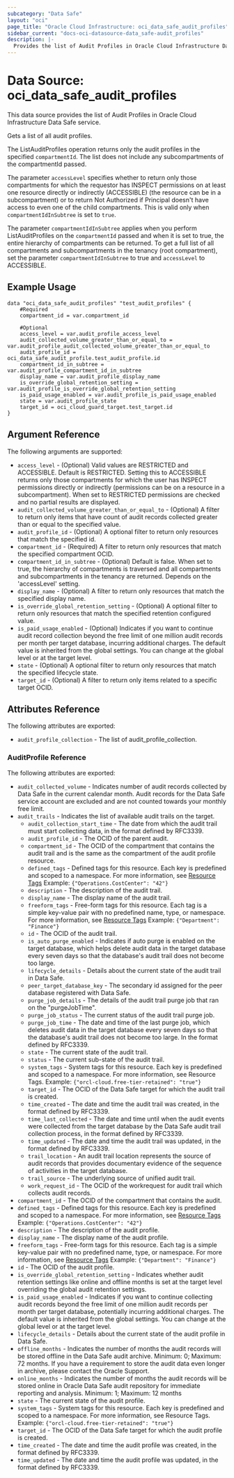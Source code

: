 ```yaml
---
subcategory: "Data Safe"
layout: "oci"
page_title: "Oracle Cloud Infrastructure: oci_data_safe_audit_profiles"
sidebar_current: "docs-oci-datasource-data_safe-audit_profiles"
description: |-
  Provides the list of Audit Profiles in Oracle Cloud Infrastructure Data Safe service
---
```


# Data Source: oci_data_safe_audit_profiles
This data source provides the list of Audit Profiles in Oracle Cloud Infrastructure Data Safe service.

Gets a list of all audit profiles.

The ListAuditProfiles operation returns only the audit profiles in the specified `compartmentId`.
The list does not include any subcompartments of the compartmentId passed.

The parameter `accessLevel` specifies whether to return only those compartments for which the
requestor has INSPECT permissions on at least one resource directly
or indirectly (ACCESSIBLE) (the resource can be in a subcompartment) or to return Not Authorized if
Principal doesn't have access to even one of the child compartments. This is valid only when
`compartmentIdInSubtree` is set to `true`.

The parameter `compartmentIdInSubtree` applies when you perform ListAuditProfiles on the
`compartmentId` passed and when it is set to true, the entire hierarchy of compartments can be returned.
To get a full list of all compartments and subcompartments in the tenancy (root compartment),
set the parameter `compartmentIdInSubtree` to true and `accessLevel` to ACCESSIBLE.


## Example Usage

```hcl
data "oci_data_safe_audit_profiles" "test_audit_profiles" {
	#Required
	compartment_id = var.compartment_id

	#Optional
	access_level = var.audit_profile_access_level
	audit_collected_volume_greater_than_or_equal_to = var.audit_profile_audit_collected_volume_greater_than_or_equal_to
	audit_profile_id = oci_data_safe_audit_profile.test_audit_profile.id
	compartment_id_in_subtree = var.audit_profile_compartment_id_in_subtree
	display_name = var.audit_profile_display_name
	is_override_global_retention_setting = var.audit_profile_is_override_global_retention_setting
	is_paid_usage_enabled = var.audit_profile_is_paid_usage_enabled
	state = var.audit_profile_state
	target_id = oci_cloud_guard_target.test_target.id
}
```

## Argument Reference

The following arguments are supported:

* `access_level` - (Optional) Valid values are RESTRICTED and ACCESSIBLE. Default is RESTRICTED. Setting this to ACCESSIBLE returns only those compartments for which the user has INSPECT permissions directly or indirectly (permissions can be on a resource in a subcompartment). When set to RESTRICTED permissions are checked and no partial results are displayed. 
* `audit_collected_volume_greater_than_or_equal_to` - (Optional) A filter to return only items that have count of audit records collected greater than or equal to the specified value.
* `audit_profile_id` - (Optional) A optional filter to return only resources that match the specified id.
* `compartment_id` - (Required) A filter to return only resources that match the specified compartment OCID.
* `compartment_id_in_subtree` - (Optional) Default is false. When set to true, the hierarchy of compartments is traversed and all compartments and subcompartments in the tenancy are returned. Depends on the 'accessLevel' setting. 
* `display_name` - (Optional) A filter to return only resources that match the specified display name. 
* `is_override_global_retention_setting` - (Optional) A optional filter to return only resources that match the specified retention configured value.
* `is_paid_usage_enabled` - (Optional) Indicates if you want to continue audit record collection beyond the free limit of one million audit records per month per target database, incurring additional charges. The default value is inherited from the global settings. You can change at the global level or at the target level. 
* `state` - (Optional) A optional filter to return only resources that match the specified lifecycle state.
* `target_id` - (Optional) A filter to return only items related to a specific target OCID.


## Attributes Reference

The following attributes are exported:

* `audit_profile_collection` - The list of audit_profile_collection.

### AuditProfile Reference

The following attributes are exported:

* `audit_collected_volume` - Indicates number of audit records collected by Data Safe in the current calendar month.  Audit records for the Data Safe service account are excluded and are not counted towards your monthly free limit. 
* `audit_trails` - Indicates the list of available audit trails on the target.
	* `audit_collection_start_time` - The date from which the audit trail must start collecting data, in the format defined by RFC3339.
	* `audit_profile_id` - The OCID of the  parent audit.
	* `compartment_id` - The OCID of the compartment that contains the audit trail and is the same as the compartment of the audit profile resource. 
	* `defined_tags` - Defined tags for this resource. Each key is predefined and scoped to a namespace. For more information, see [Resource Tags](https://docs.cloud.oracle.com/iaas/Content/General/Concepts/resourcetags.htm) Example: `{"Operations.CostCenter": "42"}` 
	* `description` - The description of the audit trail.
	* `display_name` - The display name of the audit trail.
	* `freeform_tags` - Free-form tags for this resource. Each tag is a simple key-value pair with no predefined name, type, or namespace. For more information, see [Resource Tags](https://docs.cloud.oracle.com/iaas/Content/General/Concepts/resourcetags.htm)  Example: `{"Department": "Finance"}` 
	* `id` - The OCID of the audit trail.
	* `is_auto_purge_enabled` - Indicates if auto purge is enabled on the target database, which helps delete audit data in the target database every seven days so that the database's audit trail does not become too large. 
	* `lifecycle_details` - Details about the current state of the audit trail in Data Safe.
	* `peer_target_database_key` - The secondary id assigned for the peer database registered with Data Safe.
	* `purge_job_details` - The details of the audit trail purge job that ran on the "purgeJobTime".
	* `purge_job_status` - The current status of the audit trail purge job.
	* `purge_job_time` - The date and time of the last purge job, which deletes audit data in the target database every seven days so that the database's audit trail does not become too large. In the format defined by RFC3339. 
	* `state` - The current state of the audit trail.
	* `status` - The current sub-state of the audit trail.
	* `system_tags` - System tags for this resource. Each key is predefined and scoped to a namespace. For more information, see Resource Tags. Example: `{"orcl-cloud.free-tier-retained": "true"}` 
	* `target_id` - The OCID of the Data Safe target for which the audit trail is created.
	* `time_created` - The date and time the audit trail was created, in the format defined by RFC3339.
	* `time_last_collected` - The date and time until when the audit events were collected from the target database by the Data Safe audit trail  collection process, in the format defined by RFC3339. 
	* `time_updated` - The date and time the audit trail was updated, in the format defined by RFC3339.
	* `trail_location` - An audit trail location represents the source of audit records that provides documentary evidence of the sequence of activities in the target database. 
	* `trail_source` - The underlying source of unified audit trail.
	* `work_request_id` - The OCID of the workrequest for audit trail which collects audit records.
* `compartment_id` - The OCID of the compartment that contains the audit.
* `defined_tags` - Defined tags for this resource. Each key is predefined and scoped to a namespace. For more information, see [Resource Tags](https://docs.cloud.oracle.com/iaas/Content/General/Concepts/resourcetags.htm) Example: `{"Operations.CostCenter": "42"}` 
* `description` - The description of the audit profile.
* `display_name` - The display name of the audit profile.
* `freeform_tags` - Free-form tags for this resource. Each tag is a simple key-value pair with no predefined name, type, or namespace. For more information, see [Resource Tags](https://docs.cloud.oracle.com/iaas/Content/General/Concepts/resourcetags.htm)  Example: `{"Department": "Finance"}` 
* `id` - The OCID of the audit profile.
* `is_override_global_retention_setting` - Indicates whether audit retention settings like online and offline months is set at the target level overriding the global audit retention settings. 
* `is_paid_usage_enabled` - Indicates if you want to continue collecting audit records beyond the free limit of one million audit records per month per target database, potentially incurring additional charges. The default value is inherited from the global settings.  You can change at the global level or at the target level. 
* `lifecycle_details` - Details about the current state of the audit profile in Data Safe.
* `offline_months` - Indicates the number of months the audit records will be stored offline in the Data Safe audit archive. Minimum: 0; Maximum: 72 months. If you have a requirement to store the audit data even longer in archive, please contact the Oracle Support. 
* `online_months` - Indicates the number of months the audit records will be stored online in Oracle Data Safe audit repository for immediate reporting and analysis.  Minimum: 1; Maximum: 12 months 
* `state` - The current state of the audit profile.
* `system_tags` - System tags for this resource. Each key is predefined and scoped to a namespace. For more information, see Resource Tags. Example: `{"orcl-cloud.free-tier-retained": "true"}` 
* `target_id` - The OCID of the Data Safe target for which the audit profile is created.
* `time_created` - The date and time the audit profile was created, in the format defined by RFC3339.
* `time_updated` - The date and time the audit profile was updated, in the format defined by RFC3339.

